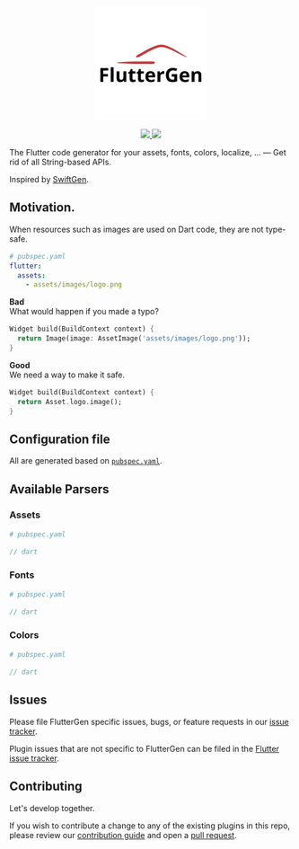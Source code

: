 <p align="center">
  <img src="./art/logo.png" />
</p>
<p align="center">
  <a href="https://pub.dartlang.org/packages/flutter_gen">
    <img src="https://img.shields.io/pub/v/flutter_gen.svg">
  </a>
  </a>
  <a href="https://github.com/wasabeef/FlutterGen/actions?query=workflow%3A%22Flutter+CI%22">
    <img src="https://github.com/wasabeef/FlutterGen/workflows/Flutter%20CI/badge.svg?branch=master" />
  </a>
</p>

The Flutter code generator for your assets, fonts, colors, localize, … — Get rid of all String-based APIs.

Inspired by [SwiftGen](https://github.com/SwiftGen/SwiftGen).

## Motivation.

When resources such as images are used on Dart code, they are not type-safe.

```yaml
# pubspec.yaml
flutter:
  assets:
    - assets/images/logo.png
```

**Bad**  
What would happen if you made a typo?
```dart
Widget build(BuildContext context) {
  return Image(image: AssetImage('assets/images/logo.png'));
}
```

**Good**  
We need a way to make it safe.
```dart
Widget build(BuildContext context) {
  return Asset.logo.image();
}
```

## Configuration file

All are generated based on [`pubspec.yaml`](https://dart.dev/tools/pub/pubspec).

## Available Parsers

### Assets

```yaml
# pubspec.yaml
```

```dart
// dart
```

### Fonts

```yaml
# pubspec.yaml
```

```dart
// dart
```

### Colors

```yaml
# pubspec.yaml
```

```dart
// dart
```

## Issues

Please file FlutterGen specific issues, bugs, or feature requests in our [issue tracker](https://github.com/wasabeef/flutter_gen/issues/new).

Plugin issues that are not specific to FlutterGen can be filed in the [Flutter issue tracker](https://github.com/flutter/flutter/issues/new).

## Contributing

Let's develop together.

If you wish to contribute a change to any of the existing plugins in this repo,
please review our [contribution guide](https://github.com/wasabeef/flutter_gen/blob/master/CONTRIBUTING.md)
and open a [pull request](https://github.com/wasabeef/flutter_gen/pulls).

